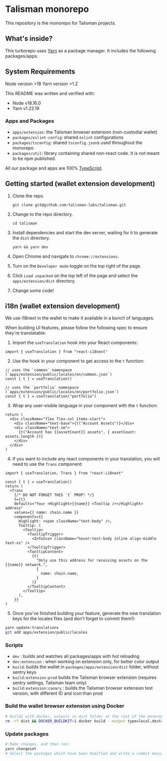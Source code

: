 # Talisman monorepo

This repository is the monorepo for Talisman projects.

## What's inside?

This turborepo uses [Yarn](https://classic.yarnpkg.com/lang/en/) as a package manager. It includes the following packages/apps:

## System Requirements

Node version >18
Yarn version >1.2

This README was written and verified with:

- Node v18.16.0
- Yarn v1.22.19

### Apps and Packages

- `apps/extension`: the Talisman browser extension (non-custodial wallet)
- `packages/eslint-config`: shared `eslint` configurations
- `packages/tsconfig`: shared `tsconfig.json`s used throughout the monorepo
- `packages/util`: library containing shared non-react code. It is not meant to be npm published.

All our package and apps are 100% [TypeScript](https://www.typescriptlang.org/).

## Getting started (wallet extension development)

1. Clone the repo.

   `git clone git@github.com:talisman-labs/talisman.git`

2. Change to the repo directory.

   `cd talisman`

3. Install dependencies and start the dev server, waiting for it to generate the `dist` directory.

   `yarn && yarn dev`

4. Open Chrome and navigate to `chrome://extensions`.
5. Turn on the `Developer mode` toggle on the top right of the page.
6. Click `Load unpacked` on the top left of the page and select the `apps/extension/dist` directory.
7. Change some code!

## i18n (wallet extension development)

We use i18next in the wallet to make it available in a bunch of languages.

When building UI features, please follow the following spec to ensure they're translatable:

1. Import the `useTranslation` hook into your React components:

```tsx
import { useTranslation } from "react-i18next"
```

2. Use the hook in your component to get access to the `t` function:

```tsx
// uses the `common` namespace (`apps/extension/public/locales/en/common.json`)
const { t } = useTranslation()

// uses the `portfolio` namespace (`apps/extension/public/locales/en/portfolio.json`)
const { t } = useTranslation("portfolio")
```

3. Wrap any user-visible language in your component with the `t` function:

```tsx
return (
  <div className="flex flex-col items-start">
    <div className="text-base">{t("Account Assets")}</div>
    <div className="text-sm">
      {t("Account has {{assetCount}} assets", { assetCount: assets.length })}
    </div>
  </div>
)
```

4. If you want to include any react components in your translation, you will need to use the `Trans` component:

```tsx
import { useTranslation, Trans } from "react-i18next"

const { t } = useTranslation()
return (
  <Trans
    {/* DO NOT FORGET THIS `t` PROP! */}
    t={t}
    defaults="Your <Highlight>{{name}} <Tooltip /></Highlight> address"
    values={{ name: chain.name }}
    components={{
      Highlight: <span className="text-body" />,
      Tooltip: (
        <Tooltip>
          <TooltipTrigger>
            <InfoIcon className="hover:text-body inline align-middle text-xs" />
          </TooltipTrigger>
          <TooltipContent>
            {t(
              "Only use this address for receiving assets on the {{name}} network.",
              {
                name: chain.name,
              }
            )}
          </TooltipContent>
        </Tooltip>
      ),
    }}
)
```

5. Once you've finished building your feature, generate the new translation keys for the locales files (and don't forget to commit them!):

```bash
yarn update:translations
git add apps/extension/public/locales
```

### Scripts

- `dev` : builds and watches all packages/apps with hot reloading
- `dev:extension` : when working on extension only, for better color output
- `build`: builds the wallet in `packages/apps/extension/dist` folder, without sentry keys
- `build:extension:prod` builds the Talisman browser extension (requires sentry settings, Talisman team only)
- `build:extension:canary` : builds the Talisman browser extension test version, with different ID and icon than prod

### Build the wallet browser extension using Docker

```bash
# builds with docker, outputs in dist folder at the root of the monorepo
rm -rf dist && DOCKER_BUILDKIT=1 docker build --output type=local,dest=./dist .
```

### Update packages

```bash
# Make changes, and then run:
yarn changeset
# Select the packages which have been modified and write a commit message
```
